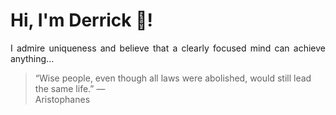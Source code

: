 # Hi, I'm Derrick 👋!
<p align="justify">I admire uniqueness and believe that a clearly focused mind can achieve anything...</p> 
<!-- #quote-start -->
<blockquote>&ldquo;Wise people, even though all laws were abolished, would still lead the same life.&rdquo; &mdash; <footer>Aristophanes</footer></blockquote>
<!-- #quote-end -->
